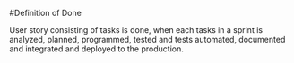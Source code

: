 #Definition of Done

User story consisting of tasks is done, when each tasks in a sprint is analyzed, planned, programmed, tested and tests automated, documented and integrated and deployed to the production.



